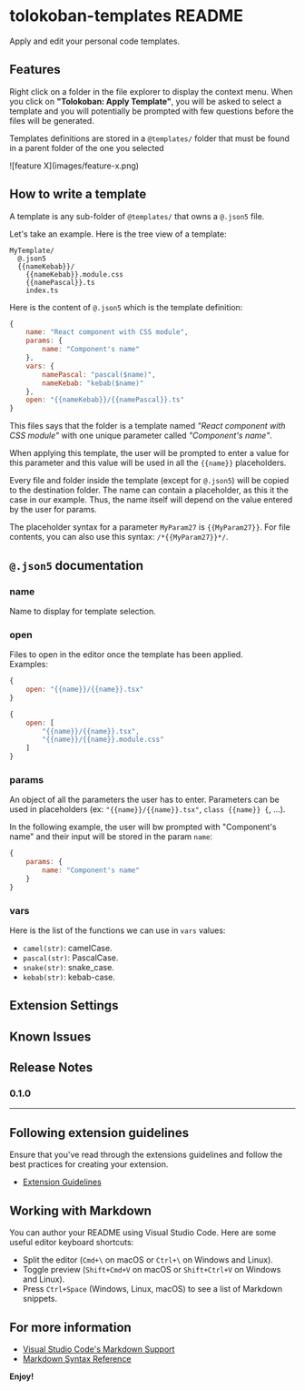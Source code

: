 # tolokoban-templates README

Apply and edit your personal code templates.

## Features

Right click on a folder in the file explorer to display the context menu.
When you click on __"Tolokoban: Apply Template"__, you will be asked to select a template
and you will potentially be prompted with few questions before the files will be generated.

Templates definitions are stored in a `@templates/` folder that must be found in a parent
folder of the one you selected

\!\[feature X\]\(images/feature-x.png\)

## How to write a template

A template is any sub-folder of `@templates/` that owns a `@.json5` file.

Let's take an example. Here is the tree view of a template:

```
MyTemplate/
  @.json5
  {{nameKebab}}/
    {{nameKebab}}.module.css
    {{namePascal}}.ts
    index.ts
```

Here is the content of `@.json5` which is the template definition:

```js
{
    name: "React component with CSS module",
    params: {
        name: "Component's name"
    },
    vars: {
        namePascal: "pascal($name)",
        nameKebab: "kebab($name)"
    },
    open: "{{nameKebab}}/{{namePascal}}.ts"
}
```

This files says that the folder is a template named _"React component with CSS module"_ with one unique parameter called _"Component's name"_.

When applying this template, the user will be prompted to enter a value
for this parameter and this value will be used in all the `{{name}}` placeholders.

Every file and folder inside the template (except for `@.json5`) will be copied to the destination folder. The name can contain a placeholder, as this it the case in our example. Thus, the name itself will depend on the value entered by the user for params.

The placeholder syntax for a parameter `MyParam27` is `{{MyParam27}}`.
For file contents, you can also use this syntax: `/*{{MyParam27}}*/`.

## `@.json5` documentation

### name

Name to display for template selection.

### open

Files to open in the editor once the template has been applied.  
Examples:

```js
{
    open: "{{name}}/{{name}}.tsx"
}
```

```js
{
    open: [
        "{{name}}/{{name}}.tsx",
        "{{name}}/{{name}}.module.css"
    ]
}
```

### params

An object of all the parameters the user has to enter.
Parameters can be used in placeholders (ex: `"{{name}}/{{name}}.tsx"`, `class {{name}} {`, ...).

In the following example, the user will bw prompted with "Component's name"
and their input will be stored in the param `name`:

```js
{
    params: {
        name: "Component's name"
    }
}
```

### vars

Here is the list of the functions we can use in `vars` values:

* `camel(str)`: camelCase.
* `pascal(str)`: PascalCase.
* `snake(str)`: snake_case.
* `kebab(str)`: kebab-case.

## Extension Settings

## Known Issues

## Release Notes

### 0.1.0

---

## Following extension guidelines

Ensure that you've read through the extensions guidelines and follow the best practices for creating your extension.

* [Extension Guidelines](https://code.visualstudio.com/api/references/extension-guidelines)

## Working with Markdown

You can author your README using Visual Studio Code. Here are some useful editor keyboard shortcuts:

* Split the editor (`Cmd+\` on macOS or `Ctrl+\` on Windows and Linux).
* Toggle preview (`Shift+Cmd+V` on macOS or `Shift+Ctrl+V` on Windows and Linux).
* Press `Ctrl+Space` (Windows, Linux, macOS) to see a list of Markdown snippets.

## For more information

* [Visual Studio Code's Markdown Support](http://code.visualstudio.com/docs/languages/markdown)
* [Markdown Syntax Reference](https://help.github.com/articles/markdown-basics/)

__Enjoy!__
